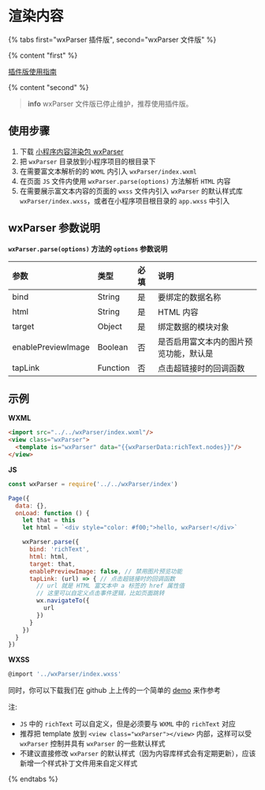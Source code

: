 # 渲染内容

{% tabs first="wxParser 插件版", second="wxParser 文件版" %}

{% content "first" %}

[插件版使用指南](https://github.com/ifanrx/wxParser-plugin)

{% content "second" %}

> **info**
> wxParser 文件版已停止维护，推荐使用插件版。

## 使用步骤

1. 下载 [小程序内容渲染包 wxParser](https://github.com/ifanrx/wxParser/tree/master/wxParser)
2. 把 `wxParser` 目录放到小程序项目的根目录下
3. 在需要富文本解析的的 `WXML` 内引入 `wxParser/index.wxml`
4. 在页面 `JS` 文件内使用 `wxParser.parse(options)` 方法解析 `HTML` 内容
5. 在需要展示富文本内容的页面的 `wxss` 文件内引入 `wxParser` 的默认样式库 `wxParser/index.wxss`，或者在小程序项目根目录的 `app.wxss` 中引入


## wxParser 参数说明

**`wxParser.parse(options)` 方法的 `options` 参数说明**

| 参数                |   类型   | 必填 | 说明 |
| :----------------- | :------- | :-- | :-- |
| bind               | String   | 是  | 要绑定的数据名称 |
| html               | String   | 是  | HTML 内容 |
| target             | Object   | 是  | 绑定数据的模块对象 |
| enablePreviewImage | Boolean  | 否  | 是否启用富文本内的图片预览功能，默认是 |
| tapLink            | Function | 否  | 点击超链接时的回调函数 |


## 示例

**WXML**

```html
<import src="../../wxParser/index.wxml"/>
<view class="wxParser">
  <template is="wxParser" data="{{wxParserData:richText.nodes}}"/>
</view>
```

**JS**

```js
const wxParser = require('../../wxParser/index')

Page({
  data: {},
  onLoad: function () {
    let that = this
    let html = `<div style="color: #f00;">hello, wxParser!</div>`

    wxParser.parse({
      bind: 'richText',
      html: html,
      target: that,
      enablePreviewImage: false, // 禁用图片预览功能
      tapLink: (url) => { // 点击超链接时的回调函数
        // url 就是 HTML 富文本中 a 标签的 href 属性值
        // 这里可以自定义点击事件逻辑，比如页面跳转
        wx.navigateTo({
          url
        })
      }
    })
  }
})
```

**WXSS**

```js
@import '../wxParser/index.wxss'
```


同时，你可以下载我们在 github 上上传的一个简单的 [demo](https://github.com/ifanrx/hydrogen-demo/tree/master/wxparser-demo) 来作参考


<span class="attention">注:</span>

- `JS` 中的 `richText` 可以自定义，但是必须要与 `WXML` 中的 `richText` 对应
- 推荐把 template 放到 `<view class="wxParser"></view>` 内部，这样可以受 `wxParser` 控制并具有 `wxParser` 的一些默认样式
- 不建议直接修改 `wxParser` 的默认样式（因为内容库样式会有定期更新），应该新增一个样式补丁文件用来自定义样式


{% endtabs %}
